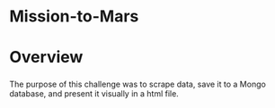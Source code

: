 # Mission-to-Mars
###
# Overview
###
The purpose of this challenge was to scrape data, save it to a Mongo database, and present it visually in a html file.
